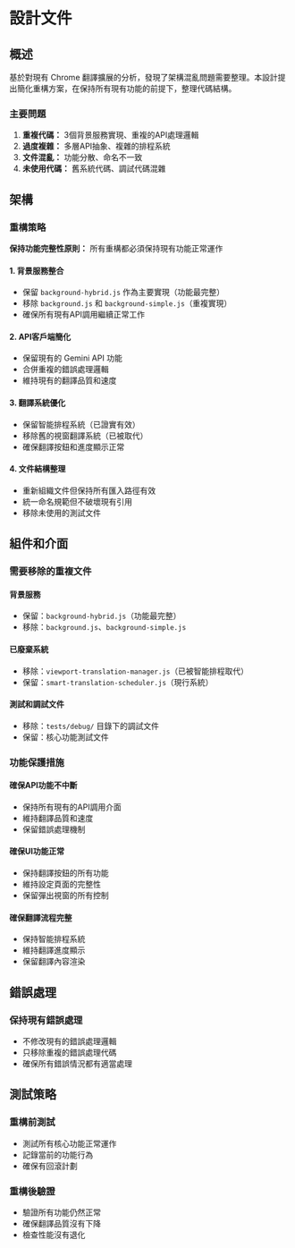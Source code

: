 # 設計文件

## 概述

基於對現有 Chrome 翻譯擴展的分析，發現了架構混亂問題需要整理。本設計提出簡化重構方案，在保持所有現有功能的前提下，整理代碼結構。

### 主要問題

1. **重複代碼：** 3個背景服務實現、重複的API處理邏輯
2. **過度複雜：** 多層API抽象、複雜的排程系統
3. **文件混亂：** 功能分散、命名不一致
4. **未使用代碼：** 舊系統代碼、調試代碼混雜

## 架構

### 重構策略

**保持功能完整性原則：** 所有重構都必須保持現有功能正常運作

#### 1. 背景服務整合
- 保留 `background-hybrid.js` 作為主要實現（功能最完整）
- 移除 `background.js` 和 `background-simple.js`（重複實現）
- 確保所有現有API調用繼續正常工作

#### 2. API客戶端簡化
- 保留現有的 Gemini API 功能
- 合併重複的錯誤處理邏輯
- 維持現有的翻譯品質和速度

#### 3. 翻譯系統優化
- 保留智能排程系統（已證實有效）
- 移除舊的視窗翻譯系統（已被取代）
- 確保翻譯按鈕和進度顯示正常

#### 4. 文件結構整理
- 重新組織文件但保持所有匯入路徑有效
- 統一命名規範但不破壞現有引用
- 移除未使用的測試文件

## 組件和介面

### 需要移除的重複文件

#### 背景服務
- 保留：`background-hybrid.js`（功能最完整）
- 移除：`background.js`、`background-simple.js`

#### 已廢棄系統
- 移除：`viewport-translation-manager.js`（已被智能排程取代）
- 保留：`smart-translation-scheduler.js`（現行系統）

#### 測試和調試文件
- 移除：`tests/debug/` 目錄下的調試文件
- 保留：核心功能測試文件

### 功能保護措施

#### 確保API功能不中斷
- 保持所有現有的API調用介面
- 維持翻譯品質和速度
- 保留錯誤處理機制

#### 確保UI功能正常
- 保持翻譯按鈕的所有功能
- 維持設定頁面的完整性
- 保留彈出視窗的所有控制

#### 確保翻譯流程完整
- 保持智能排程系統
- 維持翻譯進度顯示
- 保留翻譯內容渲染

## 錯誤處理

### 保持現有錯誤處理
- 不修改現有的錯誤處理邏輯
- 只移除重複的錯誤處理代碼
- 確保所有錯誤情況都有適當處理

## 測試策略

### 重構前測試
- 測試所有核心功能正常運作
- 記錄當前的功能行為
- 確保有回滾計劃

### 重構後驗證
- 驗證所有功能仍然正常
- 確保翻譯品質沒有下降
- 檢查性能沒有退化